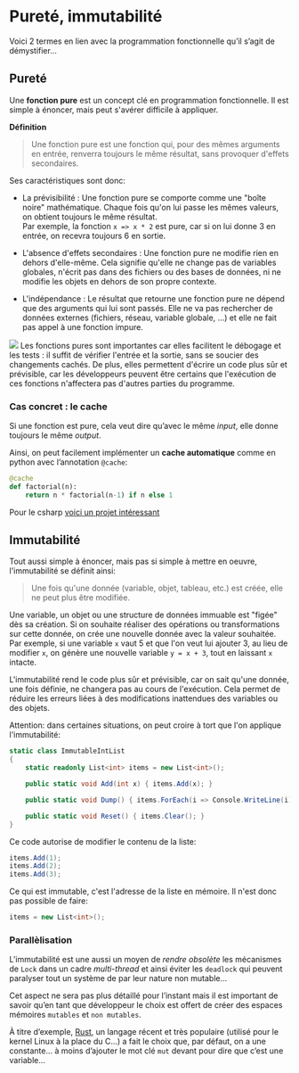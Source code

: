 # Pureté, immutabilité

Voici 2 termes en lien avec la programmation fonctionnelle qu’il s’agit de démystifier...

## Pureté

Une **fonction pure** est un concept clé en programmation fonctionnelle. Il est simple à énoncer, mais peut s'avérer difficile à appliquer.

**Définition**

>Une fonction pure est une fonction qui, pour des mêmes arguments en entrée, renverra toujours le même résultat, sans provoquer d'effets secondaires.

Ses caractéristiques sont donc:

- La prévisibilité : Une fonction pure se comporte comme une "boîte noire" mathématique. Chaque fois qu'on lui passe les mêmes valeurs, on obtient toujours le même résultat.  
Par exemple, la fonction `x => x * 2` est pure, car si on lui donne 3 en entrée, on recevra toujours 6 en sortie.

- L'absence d'effets secondaires : Une fonction pure ne modifie rien en dehors d'elle-même. Cela signifie qu'elle ne change pas de variables globales, n'écrit pas dans des fichiers ou des bases de données, ni ne modifie les objets en dehors de son propre contexte.

- L'indépendance : Le résultat que retourne une fonction pure ne dépend que des arguments qui lui sont passés. Elle ne va pas rechercher de données externes (fichiers, réseau, variable globale, ...) et elle ne fait pas appel à une fonction impure.

![](./impure%20function.png)
Les fonctions pures sont importantes car elles facilitent le débogage et les tests : il suffit de vérifier l'entrée et la sortie, sans se soucier des changements cachés. De plus, elles permettent d'écrire un code plus sûr et prévisible, car les développeurs peuvent être certains que l'exécution de ces fonctions n'affectera pas d'autres parties du programme.

### Cas concret : le cache
Si une fonction est pure, cela veut dire qu’avec le même *input*, elle donne toujours le même *output*.

Ainsi, on peut facilement implémenter un **cache automatique** comme en python avec l’annotation `@cache`:
```python
@cache
def factorial(n):
    return n * factorial(n-1) if n else 1
```

Pour le csharp [voici un projet intéressant](https://github.com/federico-paolillo/memoize)

## Immutabilité

Tout aussi simple à énoncer, mais pas si simple à mettre en oeuvre, l'immutabilité se définit ainsi:

> Une fois qu'une donnée (variable, objet, tableau, etc.) est créée, elle ne peut plus être modifiée.

Une variable, un objet ou une structure de données immuable est "figée" dès sa création. Si on souhaite réaliser des opérations ou transformations sur cette donnée, on crée une nouvelle donnée avec la valeur souhaitée.  
Par exemple, si une variable `x` vaut 5 et que l'on veut lui ajouter 3, au lieu de modifier `x`, on génère une nouvelle variable `y = x + 3`, tout en laissant `x` intacte.

L'immutabilité rend le code plus sûr et prévisible, car on sait qu'une donnée, une fois définie, ne changera pas au cours de l'exécution. Cela permet de réduire les erreurs liées à des modifications inattendues des variables ou des objets.

Attention: dans certaines situations, on peut croire à tort que l'on applique l'immutabilité:

```csharp
static class ImmutableIntList
{
    static readonly List<int> items = new List<int>();

    public static void Add(int x) { items.Add(x); }

    public static void Dump() { items.ForEach(i => Console.WriteLine(i)); }

    public static void Reset() { items.Clear(); }
}
```
Ce code autorise de modifier le contenu de la liste:
```csharp
items.Add(1);
items.Add(2);
items.Add(3);
```
Ce qui est immutable, c'est l'adresse de la liste en mémoire. Il n'est donc pas possible de faire:
```csharp
items = new List<int>();
```

### Parallèlisation
L’immutabilité est une aussi un moyen de *rendre obsolète* les mécanismes de `Lock` dans un cadre *multi-thread* et ainsi éviter les `deadlock` qui peuvent paralyser tout un système de par leur nature non mutable...

Cet aspect ne sera pas plus détaillé pour l’instant mais il est important de savoir qu’en tant que développeur le choix est offert de créer des espaces mémoires `mutables` et `non mutables`.

À titre d’exemple, [Rust](https://www.rust-lang.org/),  un langage récent et très populaire (utilisé pour le kernel Linux à la place du C...) a fait le choix que, par défaut, on a une constante... à moins d’ajouter le mot clé `mut` devant pour dire que c’est une variable...
